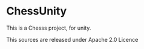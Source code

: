 ChessUnity
==========

This is a Chesss project, for unity.

This sources are released under Apache 2.0 Licence
